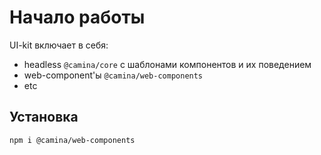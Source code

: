 ﻿# Начало работы
UI-kit включает в себя:
* headless `@camina/core` с шаблонами компонентов и их поведением
* web-component'ы `@camina/web-components`
* etc

## Установка
```
npm i @camina/web-components
```